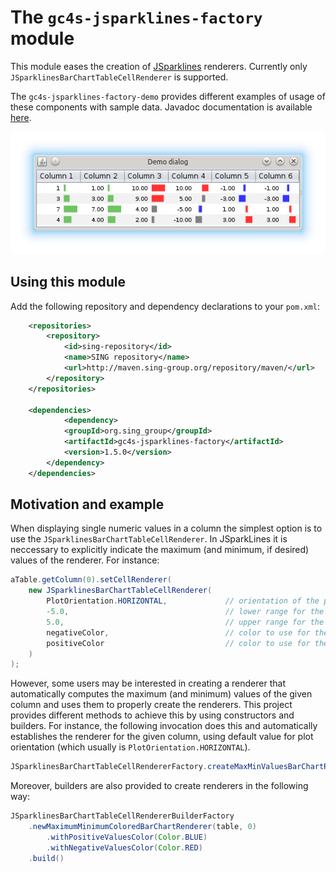 The `gc4s-jsparklines-factory` module
=====================================

This module eases the creation of [JSparklines](https://github.com/compomics/jsparklines) renderers. Currently only `JSparklinesBarChartTableCellRenderer` is supported.

The `gc4s-jsparklines-factory-demo` provides different examples of usage of these components with sample data. Javadoc documentation is available [here](http://sing-group.org/gc4s/javadoc/).

![JSparkLines](screenshots/JSparkLines.png)

Using this module
-----------------
Add the following repository and dependency declarations to your `pom.xml`:
```xml
	<repositories>
		<repository>
			<id>sing-repository</id>
			<name>SING repository</name>
			<url>http://maven.sing-group.org/repository/maven/</url>
		</repository>
	</repositories>
	
	<dependencies>
	    	<dependency>
			<groupId>org.sing_group</groupId>
			<artifactId>gc4s-jsparklines-factory</artifactId>
			<version>1.5.0</version>
		</dependency>
	</dependencies>
```

Motivation and example
----------------
When displaying single numeric values in a column the simplest option is to use the `JSparklinesBarChartTableCellRenderer`. In JSparkLines it is neccessary to explicitly indicate the maximum (and minimum, if desired) values of the renderer. For instance:

```java
aTable.getColumn(0).setCellRenderer(
    new JSparklinesBarChartTableCellRenderer(
        PlotOrientation.HORIZONTAL,             // orientation of the plot
        -5.0,                                   // lower range for the plot
        5.0,                                    // upper range for the plot
        negativeColor,                          // color to use for the negative values
        positiveColor                           // color to use for the positive values
    )
);
```

However, some users may be interested in creating a renderer that automatically computes the maximum (and minimum) values of the given column and uses them to properly create the renderers. This project provides different methods to achieve this by using constructors and builders. For instance, the following invocation does this and automatically establishes the renderer for the given column, using default value for plot orientation (which usually is `PlotOrientation.HORIZONTAL`).
```java
JSparklinesBarChartTableCellRendererFactory.createMaxMinValuesBarChartRenderer(table, 0)
```

Moreover, builders are also provided to create renderers in the following way:
```java
JSparklinesBarChartTableCellRendererBuilderFactory
    .newMaximumMinimumColoredBarChartRenderer(table, 0)
	    .withPositiveValuesColor(Color.BLUE)
	    .withNegativeValuesColor(Color.RED)
    .build()
```
